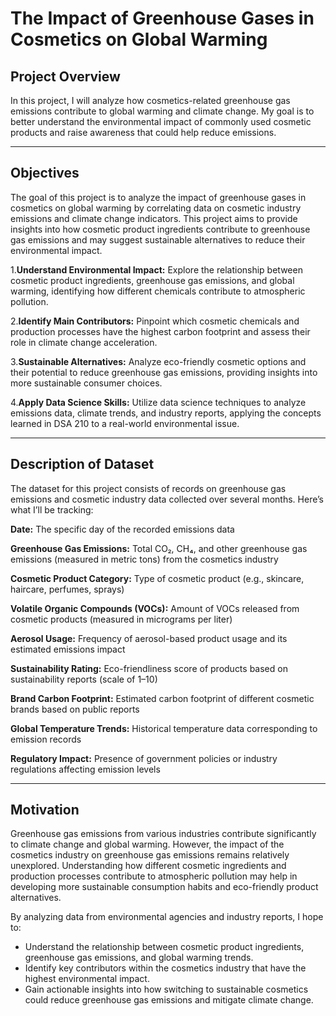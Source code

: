 # The Impact of Greenhouse Gases in Cosmetics on Global Warming

## Project Overview
In this project, I will analyze how cosmetics-related greenhouse gas emissions contribute to global warming and climate change. My goal is to better understand the environmental impact of commonly used cosmetic products and raise awareness that could help reduce emissions.

---

## Objectives
The goal of this project is to analyze the impact of greenhouse gases in cosmetics on global warming by correlating data on cosmetic industry emissions and climate change indicators. This project aims to provide insights into how cosmetic product ingredients contribute to greenhouse gas emissions and may suggest sustainable alternatives to reduce their environmental impact.

1.**Understand Environmental Impact:**
Explore the relationship between cosmetic product ingredients, greenhouse gas emissions, and global warming, identifying how different chemicals contribute to atmospheric pollution.

2.**Identify Main Contributors:**
Pinpoint which cosmetic chemicals and production processes have the highest carbon footprint and assess their role in climate change acceleration.

3.**Sustainable Alternatives:**
Analyze eco-friendly cosmetic options and their potential to reduce greenhouse gas emissions, providing insights into more sustainable consumer choices.

4.**Apply Data Science Skills:**
Utilize data science techniques to analyze emissions data, climate trends, and industry reports, applying the concepts learned in DSA 210 to a real-world environmental issue.

---

## **Description of Dataset**
The dataset for this project consists of records on greenhouse gas emissions and cosmetic industry data collected over several months. Here’s what I’ll be tracking:

**Date:** The specific day of the recorded emissions data

**Greenhouse Gas Emissions:** 
Total CO₂, CH₄, and other greenhouse gas emissions (measured in metric tons) from the cosmetics industry

**Cosmetic Product Category:** 
Type of cosmetic product (e.g., skincare, haircare, perfumes, sprays)

**Volatile Organic Compounds (VOCs):** 
Amount of VOCs released from cosmetic products (measured in micrograms per liter)

**Aerosol Usage:** 
Frequency of aerosol-based product usage and its estimated emissions impact

**Sustainability Rating:** 
Eco-friendliness score of products based on sustainability reports (scale of 1–10)

**Brand Carbon Footprint:** 
Estimated carbon footprint of different cosmetic brands based on public reports

**Global Temperature Trends:** 
Historical temperature data corresponding to emission records

**Regulatory Impact:** 
Presence of government policies or industry regulations affecting emission levels

---

## **Motivation**

Greenhouse gas emissions from various industries contribute significantly to climate change and global warming. However, the impact of the cosmetics industry on greenhouse gas emissions remains relatively unexplored. Understanding how different cosmetic ingredients and production processes contribute to atmospheric pollution may help in developing more sustainable consumption habits and eco-friendly product alternatives.

By analyzing data from environmental agencies and industry reports, I hope to:
- Understand the relationship between cosmetic product ingredients, greenhouse gas emissions, and global warming trends.
- Identify key contributors within the cosmetics industry that have the highest environmental impact.
- Gain actionable insights into how switching to sustainable cosmetics could reduce greenhouse gas emissions and mitigate climate change.


